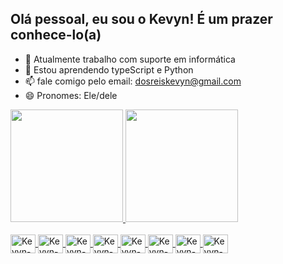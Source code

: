 ## Olá pessoal, eu sou o Kevyn! É um prazer conhece-lo(a)

- 🔭 Atualmente trabalho com suporte em informática
- 🌱 Estou aprendendo typeScript e Python
- 📫 fale comigo pelo email: dosreiskevyn@gmail.com
- 😄 Pronomes: Ele/dele

<div>
  <a href=https://github.com/KevynBerbertdosReis>
    <img height="180em" src="https://github-readme-stats.vercel.app/api?username=KevynBerbertdosReis&show_icons=true&theme=dark&include_all_commits=true&count_private=true"/> 
    <img height="180em" src= "https://github-readme-stats.vercel.app/api/top-langs/?username=KevynBerbertdosReis&layout=compact&langs_count=16&theme=dark"/>
</div>

<div style="display: inline_block"><br>
  <img align="center" alt="Kevyn-Js" height="30" width="40" src="https://cdn.jsdelivr.net/gh/devicons/devicon@latest/icons/javascript/javascript-plain.svg" />
  <img align="center" alt="Kevyn-Js" height="30" width="40" src="https://cdn.jsdelivr.net/gh/devicons/devicon@latest/icons/python/python-original.svg">
  <img align="center" alt="Kevyn-Js" height="30" width="40" src="https://cdn.jsdelivr.net/gh/devicons/devicon@latest/icons/react/react-original.svg" />
  <img align="center" alt="Kevyn-Js" height="30" width="40" src="https://cdn.jsdelivr.net/gh/devicons/devicon@latest/icons/html5/html5-original.svg" />
  <img align="center" alt="Kevyn-Js" height="30" width="40" src="https://cdn.jsdelivr.net/gh/devicons/devicon@latest/icons/css3/css3-original.svg" />
  <img align="center" alt="Kevyn-Js" height="30" width="40" src="https://cdn.jsdelivr.net/gh/devicons/devicon@latest/icons/typescript/typescript-original.svg" />
  <img align="center" alt="Kevyn-Js" height="30" width="40" src="https://cdn.jsdelivr.net/gh/devicons/devicon@latest/icons/nodejs/nodejs-original.svg" />
  <img align="center" alt="Kevyn-Js" height="30" width="40" src="https://cdn.jsdelivr.net/gh/devicons/devicon@latest/icons/vuejs/vuejs-original.svg" />        
</div>

##
